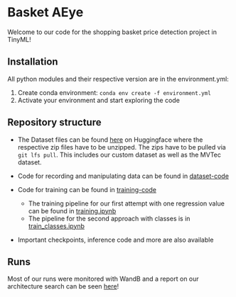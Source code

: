 # Basket AEye

Welcome to our code for the shopping basket price detection project in TinyML! 

## Installation

All python modules and their respective version are in the environment.yml:

1. Create conda environment: `conda env create -f environment.yml`
2. Activate your environment and start exploring the code


## Repository structure

- The Dataset files can be found [here](https://huggingface.co/datasets/TorgeSchwark/TinyML-MT-data) on Huggingface where the respective zip files have to be unzipped. The zips have to be pulled via `git lfs pull`. This includes our custom dataset as well as the MVTec dataset.

- Code for recording and manipulating data can be found in [dataset-code](dataset-code)
- Code for training can be found in [training-code](training-code)
    - The training pipeline for our first attempt with one regression value can be found in [training.ipynb](training-code/training.ipynb)
    - The pipeline for the second approach with classes is in [train_classes.ipynb](training-code/train_classes.ipynb)
    
- Important checkpoints, inference code and more are also available

## Runs

Most of our runs were monitored with WandB and a report on our architecture search can be seen [here](https://wandb.ai/maats/TinyML-CartDetection/reports/CNN-Architecture-Search--VmlldzoxMDkwNzgzNg?accessToken=r33qvir9puixmshqukaatmrbo87icisgllb2cf5qdu680wohlizs6s2aa6jgwaeh)!
